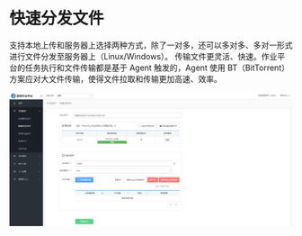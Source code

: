 # 快速分发文件

支持本地上传和服务器上选择两种方式，除了一对多，还可以多对多、多对一形式进行文件分发至服务器上（Linux/Windows）。
传输文件更灵活、快速。作业平台的任务执行和文件传输都是基于 Agent 触发的，Agent 使用 BT（BitTorrent） 方案应对大文件传输，使得文件拉取和传输更加高速、效率。

![](../assets/快速分发文件.png)
